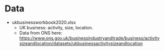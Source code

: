 # Data
- ukbusinessworkbook2020.xlsx
  - UK business: activity, size, location.
  - Data from ONS here: https://www.ons.gov.uk/businessindustryandtrade/business/activitysizeandlocation/datasets/ukbusinessactivitysizeandlocation
